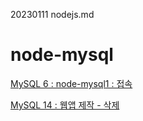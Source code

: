 20230111 nodejs.md


# node-mysql

[MySQL 6 : node-mysql1 : 접속](https://youtu.be/xcF5wSRMDxo)



[MySQL 14 : 웹앱 제작 - 삭제](https://youtu.be/8X9zBrE0E40)